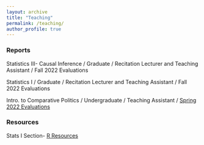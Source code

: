 ```yaml
---
layout: archive
title: "Teaching"
permalink: /teaching/
author_profile: true
---
```


### Reports 

Statistics III- Causal Inference / Graduate / Recitation Lecturer and Teaching Assistant / Fall 2022 Evaluations

Statistics I / Graduate / Recitation Lecturer and Teaching Assistant / Fall 2022 Evaluations

Intro. to Comparative Politics / Undergraduate / Teaching Assistant / [Spring 2022 Evaluations](https://github.com/vandytripp/vandytripp.github.io/blob/master/files/2022S_Instructor_Report_PSCI_1101_01_Introduction_to_Comparative_Politics_Alexander_Tripp.pdf) 

### Resources

Stats I Section- [R Resources](https://github.com/vandytripp/vandytripp.github.io/blob/master/files/Stats1_Section_R_Resources.pdf)

